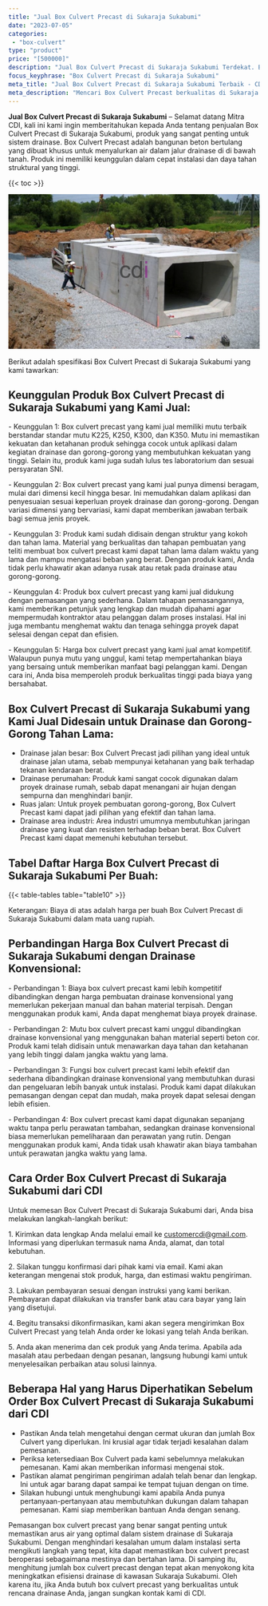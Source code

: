```yaml
---
title: "Jual Box Culvert Precast di Sukaraja Sukabumi"
date: "2023-07-05"
categories:
 - "box-culvert"
type: "product"
price: "[500000]"
description: "Jual Box Culvert Precast di Sukaraja Sukabumi Terdekat. Box Culvert Precast profesional untuk kebutuhan konstruksi dengan performa superior. Hubungi kami untuk konsultasi mendalam."
focus_keyphrase: "Box Culvert Precast di Sukaraja Sukabumi"
meta_title: "Jual Box Culvert Precast di Sukaraja Sukabumi Terbaik - CDI"
meta_description: "Mencari Box Culvert Precast berkualitas di Sukaraja Sukabumi? Layanan profesional kami siap membantu dengan kualitas premium. Klik untuk penawaran istimewa."
---
```


**Jual Box Culvert Precast di Sukaraja Sukabumi** – Selamat datang Mitra CDI, kali ini kami ingin memberitahukan kepada Anda tentang penjualan Box Culvert Precast di Sukaraja Sukabumi, produk yang sangat penting untuk sistem drainase. Box Culvert Precast adalah bangunan beton bertulang yang dibuat khusus untuk menyalurkan air dalam jalur drainase di di bawah tanah. Produk ini memiliki keunggulan dalam cepat instalasi dan daya tahan struktural yang tinggi.

{{< toc >}}

![Jual Box Culvert Precast di Sukaraja Sukabumi](/images/box-culvert/box-culvert-07.jpg)

Berikut adalah spesifikasi Box Culvert Precast di Sukaraja Sukabumi yang kami tawarkan: 

## Keunggulan Produk Box Culvert Precast di Sukaraja Sukabumi yang Kami Jual:

\- Keunggulan 1: Box culvert precast yang kami jual memiliki mutu terbaik berstandar standar mutu K225, K250, K300, dan K350. Mutu ini memastikan kekuatan dan ketahanan produk sehingga cocok untuk aplikasi dalam kegiatan drainase dan gorong-gorong yang membutuhkan kekuatan yang tinggi. Selain itu, produk kami juga sudah lulus tes laboratorium dan sesuai persyaratan SNI.

\- Keunggulan 2: Box culvert precast yang kami jual punya dimensi beragam, mulai dari dimensi kecil hingga besar. Ini memudahkan dalam aplikasi dan penyesuaian sesuai keperluan proyek drainase dan gorong-gorong. Dengan variasi dimensi yang bervariasi, kami dapat memberikan jawaban terbaik bagi semua jenis proyek.

\- Keunggulan 3: Produk kami sudah didisain dengan struktur yang kokoh dan tahan lama. Material yang berkualitas dan tahapan pembuatan yang teliti membuat box culvert precast kami dapat tahan lama dalam waktu yang lama dan mampu mengatasi beban yang berat. Dengan produk kami, Anda tidak perlu khawatir akan adanya rusak atau retak pada drainase atau gorong-gorong.

\- Keunggulan 4: Produk box culvert precast yang kami jual didukung dengan pemasangan yang sederhana. Dalam tahapan pemasangannya, kami memberikan petunjuk yang lengkap dan mudah dipahami agar mempermudah kontraktor atau pelanggan dalam proses instalasi. Hal ini juga membantu menghemat waktu dan tenaga sehingga proyek dapat selesai dengan cepat dan efisien.

\- Keunggulan 5: Harga box culvert precast yang kami jual amat kompetitif. Walaupun punya mutu yang unggul, kami tetap mempertahankan biaya yang bersaing untuk memberikan manfaat bagi pelanggan kami. Dengan cara ini, Anda bisa memperoleh produk berkualitas tinggi pada biaya yang bersahabat.

## Box Culvert Precast di Sukaraja Sukabumi yang Kami Jual Didesain untuk Drainase dan Gorong-Gorong Tahan Lama:

*   Drainase jalan besar: Box Culvert Precast jadi pilihan yang ideal untuk drainase jalan utama, sebab mempunyai ketahanan yang baik terhadap tekanan kendaraan berat.
*   Drainase perumahan: Produk kami sangat cocok digunakan dalam proyek drainase rumah, sebab dapat menangani air hujan dengan sempurna dan menghindari banjir.
*   Ruas jalan: Untuk proyek pembuatan gorong-gorong, Box Culvert Precast kami dapat jadi pilihan yang efektif dan tahan lama.
*   Drainase area industri: Area industri umumnya membutuhkan jaringan drainase yang kuat dan resisten terhadap beban berat. Box Culvert Precast kami dapat memenuhi kebutuhan tersebut.

## Tabel Daftar Harga Box Culvert Precast di Sukaraja Sukabumi Per Buah:

{{< table-tables table="table10" >}}

Keterangan: Biaya di atas adalah harga per buah Box Culvert Precast di Sukaraja Sukabumi dalam mata uang rupiah.

## Perbandingan Harga Box Culvert Precast di Sukaraja Sukabumi dengan Drainase Konvensional:

\- Perbandingan 1: Biaya box culvert precast kami lebih kompetitif dibandingkan dengan harga pembuatan drainase konvensional yang memerlukan pekerjaan manual dan bahan material terpisah. Dengan menggunakan produk kami, Anda dapat menghemat biaya proyek drainase.

\- Perbandingan 2: Mutu box culvert precast kami unggul dibandingkan drainase konvensional yang menggunakan bahan material seperti beton cor. Produk kami telah didisain untuk menawarkan daya tahan dan ketahanan yang lebih tinggi dalam jangka waktu yang lama.

\- Perbandingan 3: Fungsi box culvert precast kami lebih efektif dan sederhana dibandingkan drainase konvensional yang membutuhkan durasi dan pengeluaran lebih banyak untuk instalasi. Produk kami dapat dilakukan pemasangan dengan cepat dan mudah, maka proyek dapat selesai dengan lebih efisien.

\- Perbandingan 4: Box culvert precast kami dapat digunakan sepanjang waktu tanpa perlu perawatan tambahan, sedangkan drainase konvensional biasa memerlukan pemeliharaan dan perawatan yang rutin. Dengan menggunakan produk kami, Anda tidak usah khawatir akan biaya tambahan untuk perawatan jangka waktu yang lama.

## Cara Order Box Culvert Precast di Sukaraja Sukabumi dari CDI

Untuk memesan Box Culvert Precast di Sukaraja Sukabumi dari, Anda bisa melakukan langkah-langkah berikut:

1\.  Kirimkan data lengkap Anda melalui email ke customercdi@gmail.com. Informasi yang diperlukan termasuk nama Anda, alamat, dan total kebutuhan.

2\.  Silakan tunggu konfirmasi dari pihak kami via email. Kami akan keterangan mengenai stok produk, harga, dan estimasi waktu pengiriman.

3\.  Lakukan pembayaran sesuai dengan instruksi yang kami berikan. Pembayaran dapat dilakukan via transfer bank atau cara bayar yang lain yang disetujui.

4\.  Begitu transaksi dikonfirmasikan, kami akan segera mengirimkan Box Culvert Precast yang telah Anda order ke lokasi yang telah Anda berikan.

5\.  Anda akan menerima dan cek produk yang Anda terima. Apabila ada masalah atau perbedaan dengan pesanan, langsung hubungi kami untuk menyelesaikan perbaikan atau solusi lainnya.

## Beberapa Hal yang Harus Diperhatikan Sebelum Order Box Culvert Precast di Sukaraja Sukabumi dari CDI

*   Pastikan Anda telah mengetahui dengan cermat ukuran dan jumlah Box Culvert yang diperlukan. Ini krusial agar tidak terjadi kesalahan dalam pemesanan.
*   Periksa ketersediaan Box Culvert pada kami sebelumnya melakukan pemesanan. Kami akan memberikan informasi mengenai stok.
*   Pastikan alamat pengiriman pengiriman adalah telah benar dan lengkap. Ini untuk agar barang dapat sampai ke tempat tujuan dengan on time.
*   Silakan hubungi untuk menghubungi kami apabila Anda punya pertanyaan-pertanyaan atau membutuhkan dukungan dalam tahapan pemesanan. Kami siap memberikan bantuan Anda dengan senang.

Pemasangan box culvert precast yang benar sangat penting untuk memastikan arus air yang optimal dalam sistem drainase di Sukaraja Sukabumi. Dengan menghindari kesalahan umum dalam instalasi serta mengikuti langkah yang tepat, kita dapat memastikan box culvert precast beroperasi sebagaimana mestinya dan bertahan lama. Di samping itu, menghitung jumlah box culvert precast dengan tepat akan menyokong kita meningkatkan efisiensi drainase di kawasan Sukaraja Sukabumi. Oleh karena itu, jika Anda butuh box culvert precast yang berkualitas untuk rencana drainase Anda, jangan sungkan kontak kami di CDI.